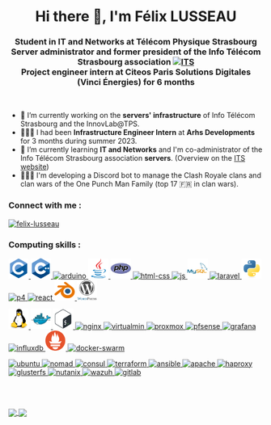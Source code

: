 <h1 align="center">Hi there 👋, I'm Félix LUSSEAU</h1>

<h3 align="center">Student in IT and Networks at Télécom Physique Strasbourg<br>
Server administrator and former president of the Info Télécom Strasbourg association <a href="https://info-telecom-strasbourg.fr" target="_blank" rel="noreferrer"> <img src="https://physique-ingenierie.fr/wp-content/uploads/2020/10/ITS-150x150.png" alt="ITS" width="20" height="20"/> </a> <br>
Project engineer intern at Citeos Paris Solutions Digitales (Vinci Énergies) for 6 months</h3>

<br>

- 🔭 I’m currently working on the **servers' infrastructure** of Info Télécom Strasbourg and the InnovLab@TPS.
- 👷🏻‍♂️ I had been **Infrastructure Engineer Intern** at **Arhs Developments** for 3 months during summer 2023.
- 🌱 I’m currently learning **IT and Networks** and I'm co-administrator of the Info Télécom Strasbourg association **servers**. (Overview on the <a href="https://info-telecom-strasbourg.fr/servers-stats" target="_blank">ITS website</a>)
- 🧑🏻‍💻 I'm developing a Discord bot to manage the Clash Royale clans and clan wars of the One Punch Man Family (top 17 🇫🇷 in clan wars).

<h3 align="left">Connect with me :</h3>
<p align="left">
<a href="https://www.linkedin.com/in/felix-lusseau" target="_blank"><img align="center" src="https://raw.githubusercontent.com/rahuldkjain/github-profile-readme-generator/master/src/images/icons/Social/linked-in-alt.svg" alt="felix-lusseau" height="30" width="40" /></a>
</p>  

<h3 align="left">Computing skills :</h3>
<p align="left"> 
<a href="https://www.cprogramming.com" target="_blank" rel="noreferrer"> <img src="https://raw.githubusercontent.com/devicons/devicon/master/icons/c/c-original.svg" alt="c" width="40" height="40"/> </a> 
<a href="https://www.w3schools.com/cpp/" target="_blank" rel="noreferrer"> <img src="https://raw.githubusercontent.com/devicons/devicon/master/icons/cplusplus/cplusplus-original.svg" alt="cplusplus" width="40" height="40"/> </a> 
<a href="https://www.arduino.cc" target="_blank" rel="noreferrer"> <img src="https://cdn.worldvectorlogo.com/logos/arduino-1.svg" alt="arduino" width="40" height="40"/> </a> 
<a href="https://www.java.com" target="_blank" rel="noreferrer"> <img src="https://raw.githubusercontent.com/devicons/devicon/master/icons/java/java-original.svg" alt="java" width="40" height="40"/> </a> 
<a href="https://www.php.net" target="_blank" rel="noreferrer"> <img src="https://raw.githubusercontent.com/devicons/devicon/master/icons/php/php-original.svg" alt="php" width="40" height="40"/> </a> 
<a href="https://www.w3schools.com/html/" target="_blank" rel="noreferrer"> <img src="https://upload.wikimedia.org/wikipedia/commons/1/10/CSS3_and_HTML5_logos_and_wordmarks.svg" alt="html-css" height="40"/> </a> 
<a href="https://www.w3schools.com/js/" target="_blank" rel="noreferrer"> <img src="https://upload.wikimedia.org/wikipedia/commons/thumb/6/6a/JavaScript-logo.png/600px-JavaScript-logo.png" alt="js" height="33"/> </a>
<a href="https://www.mysql.com/" target="_blank" rel="noreferrer"> <img src="https://raw.githubusercontent.com/devicons/devicon/master/icons/mysql/mysql-original-wordmark.svg" alt="mysql" width="40" height="40"/> </a>
<a href="https://laravel.com" target="_blank" rel="noreferrer"> <img src="https://raw.githubusercontent.com/laravel/art/master/logo-lockup/5%20SVG/3%20rgb/1%20Full%20Color/laravel-logolockup-rgb-red.svg" alt="laravel" height="40"/> </a>
<a href="https://www.python.org" target="_blank" rel="noreferrer"> <img src="https://raw.githubusercontent.com/devicons/devicon/master/icons/python/python-original.svg" alt="python" width="40" height="40"/> </a> 
<a href="https://p4.org/" target="_blank" rel="noreferrer"> <img src="https://upload.wikimedia.org/wikipedia/commons/1/12/P4-programming-language-logo.png" alt="p4" width="40" height="40"/> </a> 
<a href="https://react.dev/" target="_blank" rel="noreferrer"> <img src="https://upload.wikimedia.org/wikipedia/commons/thumb/3/30/React_Logo_SVG.svg/1200px-React_Logo_SVG.svg.png" alt="react" width="40" height="40"/> </a> 
<a href="https://www.blender.org" target="_blank" rel="noreferrer"> <img src="https://raw.githubusercontent.com/devicons/devicon/master/icons/blender/blender-original.svg" alt="blender" width="40" height="40"/> </a> 
<a href="https://wordpress.com/fr/" target="_blank" rel="noreferrer"> <img src="https://raw.githubusercontent.com/devicons/devicon/master/icons/wordpress/wordpress-original.svg" alt="wordpress" width="40" height="40"/> </a>

<a href="https://www.linux.org" target="_blank" rel="noreferrer"> <img src="https://raw.githubusercontent.com/devicons/devicon/master/icons/linux/linux-original.svg" alt="linux" width="40" height="40"/> </a> 
<a href="https://www.docker.com" target="_blank" rel="noreferrer"> <img src="https://raw.githubusercontent.com/devicons/devicon/master/icons/docker/docker-original.svg" alt="docker" width="40" height="40"/> </a> 
<a href="https://www.linux.org" target="_blank" rel="noreferrer"> <img src="https://raw.githubusercontent.com/devicons/devicon/master/icons/bash/bash-original.svg" alt="bash" width="40" height="40"/> </a>
<a href="https://www.nginx.com" target="_blank" rel="noreferrer"> <img src="https://www.nginx.com/wp-content/uploads/2020/05/NGINX-product-icon.svg" alt="nginx" width="40" height="40"/> </a>
<a href="https://www.virtualmin.com" target="_blank" rel="noreferrer"> <img src="https://www.virtualmin.com/wp-content/uploads/2021/07/virtualmin-logo-1.png" alt="virtualmin" width="40" height="40"/> </a>
<a href="https://www.proxmox.com" target="_blank" rel="noreferrer"> <img src="https://www.proxmox.com/images/proxmox/Proxmox-logo-860.png" alt="proxmox" height="40"/> </a>
<a href="https://www.pfsense.org" target="_blank" rel="noreferrer"> <img src="https://upload.wikimedia.org/wikipedia/commons/2/2a/PfSense_logo.svg" alt="pfsense" height="40"/> </a>
<a href="https://grafana.com" target="_blank" rel="noreferrer"> <img src="https://upload.wikimedia.org/wikipedia/commons/a/a1/Grafana_logo.svg" alt="grafana" height="40"/> </a>
<a href="https://www.influxdata.com" target="_blank" rel="noreferrer"> <img src="https://upload.wikimedia.org/wikipedia/commons/c/c6/Influxdb_logo.svg" alt="influxdb" height="40"/> </a>
<a href="https://prometheus.io/" target="_blank" rel="noreferrer"> <img src="https://raw.githubusercontent.com/prometheus/prometheus/main/documentation/images/prometheus-logo.svg" alt="prometheus" height="40"/> </a>
<a href="https://www.docker.com" target="_blank" rel="noreferrer"> <img src="https://aptira.com/wp-content/uploads/2016/09/dockerswarm_logo.png" alt="docker-swarm" width="40" height="40"/> </a>

<a href="https://ubuntu.com/" target="_blank" rel="noreferrer"> <img src="https://assets.ubuntu.com/v1/594d0a0c-Canonical%20Ubuntu%20Dark.svg" alt="ubuntu" width="40" height="40"/> </a>
<a href="https://www.nomadproject.io/" target="_blank" rel="noreferrer"> <img src="https://www.datocms-assets.com/2885/1620155102-brandhcnomadverticalcolorwhite.svg" alt="nomad" width="40" height="40"/> </a>
<a href="https://www.consul.io/" target="_blank" rel="noreferrer"> <img src="https://www.datocms-assets.com/2885/1620155094-brandhcconsulverticalcolorwhite.svg" alt="consul" width="40" height="40"/> </a>
<a href="https://www.terraform.io/" target="_blank" rel="noreferrer"> <img src="https://www.datocms-assets.com/2885/1620155117-brandhcterraformverticalcolorwhite.svg" alt="terraform" width="40" height="40"/> </a>
<a href="https://www.ansible.com/" target="_blank" rel="noreferrer"> <img src="https://upload.wikimedia.org/wikipedia/commons/2/24/Ansible_logo.svg" alt="ansible" width="40" height="40"/> </a>
<a href="https://httpd.apache.org/" target="_blank" rel="noreferrer"> <img src="https://www.apache.org/logos/res/httpd/default.png" alt="apache" height="30"/> </a>
<a href="https://www.haproxy.com/" target="_blank" rel="noreferrer"> <img src="https://upload.wikimedia.org/wikipedia/commons/a/ab/Haproxy-logo.png" alt="haproxy" width="40" height="40"/> </a>
<a href="https://www.gluster.org/" target="_blank" rel="noreferrer"> <img src="https://gluster.wpenginepowered.com/wp-content/uploads/2016/03/gluster-ant.png" alt="glusterfs" height="40"/> </a>
<a href="https://www.nutanix.com/" target="_blank" rel="noreferrer"> <img src="https://2.bp.blogspot.com/-rQj3j8ZD9Ck/WrO1i4DC_0I/AAAAAAAA44Q/6yN9a6pSbcsLcrTiLLWwUzDkPHWf87F5wCPcBGAYYCw/s1600/Nutanix_XStack.png" alt="nutanix" height="40"/> </a>
<a href="https://wazuh.com/" target="_blank" rel="noreferrer"> <img src="https://avatars.githubusercontent.com/u/13752566?s=200&v=4" alt="wazuh" height="40"/> </a>
<a href="https://gitlab.com/" target="_blank" rel="noreferrer"> <img src="https://about.gitlab.com/images/press/logo/svg/gitlab-logo-500.svg" alt="gitlab" height="50"/> </a>
</p>

<br><br>

<div>
  <a href="https://github.com/FelixLusseau">
  <img align="center" width="50%" src="https://github-readme-stats.vercel.app/api?username=FelixLusseau&show_icons=true&theme=github_dark&include_all_commits=true&count_private=true"/>
  <img align="center" width="42%" src="https://github-readme-stats.vercel.app/api/top-langs/?username=FelixLusseau&layout=compact&langs_count=16&theme=github_dark" />
</div>
